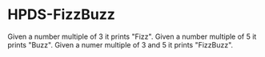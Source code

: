 # HPDS-FizzBuzz

Given a number multiple of 3 it prints "Fizz".
Given a number multiple of 5 it prints "Buzz".
Given a numer multiple of 3 and 5 it prints "FizzBuzz".
